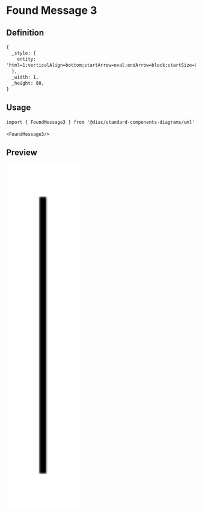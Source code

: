 # Found Message 3

## Definition

```
{
  _style: { 
    entity: 'html=1;verticalAlign=bottom;startArrow=oval;endArrow=block;startSize=8;curved=0;rounded=0;entryX=0;entryY=0;entryDx=0;entryDy=5;',
  },
  _width: 1,
  _height: 80,
}
```

## Usage

```
import { FoundMessage3 } from '@diac/standard-components-diagrams/uml'

<FoundMessage3/>
```

## Preview

<img src="./found-message-3.png" width="200"/>

